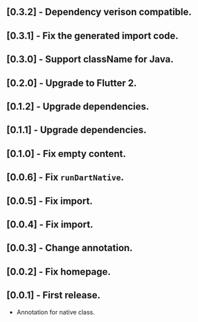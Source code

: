 ## [0.3.2] - Dependency verison compatible.

## [0.3.1] - Fix the generated import code.

## [0.3.0] - Support className for Java.

## [0.2.0] - Upgrade to Flutter 2.

## [0.1.2] - Upgrade dependencies.

## [0.1.1] - Upgrade dependencies.

## [0.1.0] - Fix empty content.

## [0.0.6] - Fix `runDartNative`.

## [0.0.5] - Fix import.

## [0.0.4] - Fix import.

## [0.0.3] - Change annotation.

## [0.0.2] - Fix homepage.

## [0.0.1] - First release.

* Annotation for native class.
